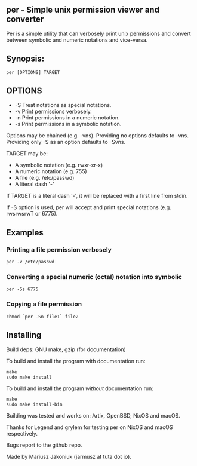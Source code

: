 per - Simple unix permission viewer and converter
---
Per is a simple utility that can verbosely print unix permissions and
convert between symbolic and numeric notations and vice-versa.

## Synopsis:
`per [OPTIONS] TARGET`

## OPTIONS
 - -S      Treat notations as special notations.
 - -v      Print permissions verbosely.
 - -n      Print permissions in a numeric notation.
 - -s      Print permissions in a symbolic notation.

Options may be chained (e.g. -vns). Providing no options defaults to -vns.
Providing only -S as an option defaults to -Svns.

TARGET may be:
  * A symbolic notation (e.g. rwxr-xr-x)
  * A numeric notation (e.g. 755)
  * A file (e.g. /etc/passwd)
  * A literal dash '-'

If TARGET is a literal dash '-', it will be replaced with a first line from stdin.

If -S option is used, per will accept and print special notations (e.g.
rwsrwsrwT or 6775).

## Examples
###  Printing a file permission verbosely
`per -v /etc/passwd`

###  Converting a special numeric (octal) notation into symbolic
`per -Ss 6775`

###  Copying a file permission
```chmod `per -Sn file1` file2```

## Installing
Build deps: GNU make, gzip (for documentation)

To build and install the program with documentation run:
```
make
sudo make install
```

To build and install the program *without* documentation run:
```
make
sudo make install-bin
```

Building was tested and works on: Artix, OpenBSD, NixOS and macOS.

Thanks for Legend and grylem for testing per on NixOS and macOS respectively.

Bugs report to the github repo.

Made by Mariusz Jakoniuk (jarmusz at tuta dot io).
